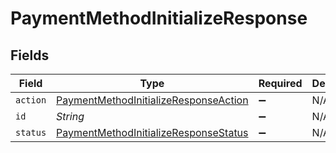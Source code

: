 # PaymentMethodInitializeResponse


## Fields

| Field                                                                                                 | Type                                                                                                  | Required                                                                                              | Description                                                                                           | Example                                                                                               |
| ----------------------------------------------------------------------------------------------------- | ----------------------------------------------------------------------------------------------------- | ----------------------------------------------------------------------------------------------------- | ----------------------------------------------------------------------------------------------------- | ----------------------------------------------------------------------------------------------------- |
| `action`                                                                                              | [PaymentMethodInitializeResponseAction](../../models/shared/PaymentMethodInitializeResponseAction.md) | :heavy_minus_sign:                                                                                    | N/A                                                                                                   |                                                                                                       |
| `id`                                                                                                  | *String*                                                                                              | :heavy_minus_sign:                                                                                    | N/A                                                                                                   | id                                                                                                    |
| `status`                                                                                              | [PaymentMethodInitializeResponseStatus](../../models/shared/PaymentMethodInitializeResponseStatus.md) | :heavy_minus_sign:                                                                                    | N/A                                                                                                   | awaiting_user_confirmation                                                                            |